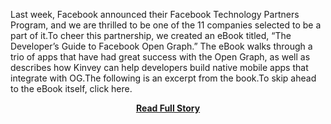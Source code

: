 <p>Last week, Facebook announced their Facebook Technology Partners Program, and we are thrilled to be one of the 11 companies selected to be a part of it.To cheer this partnership, we created an eBook titled, “The Developer’s Guide to Facebook Open Graph.” The eBook walks through a trio of apps that have had great success with the Open Graph, as well as describes how Kinvey can help developers build native mobile apps that integrate with OG.The following is an excerpt from the book.To skip ahead to the eBook itself, click here.</p>
<center><p><a href="http://kinveyposts.wordpress.com/2013/04/22/the-developers-guide-to-facebook-open-graph/" style='padding:25px; font-sze:18px; font-weight: bold;'>Read Full Story</a></p></center>
